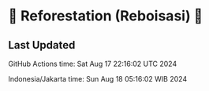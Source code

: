 
# 🌳 Reforestation (Reboisasi) 🌲

## Last Updated

GitHub Actions time: Sat Aug 17 22:16:02 UTC 2024

Indonesia/Jakarta time: Sun Aug 18 05:16:02 WIB 2024
